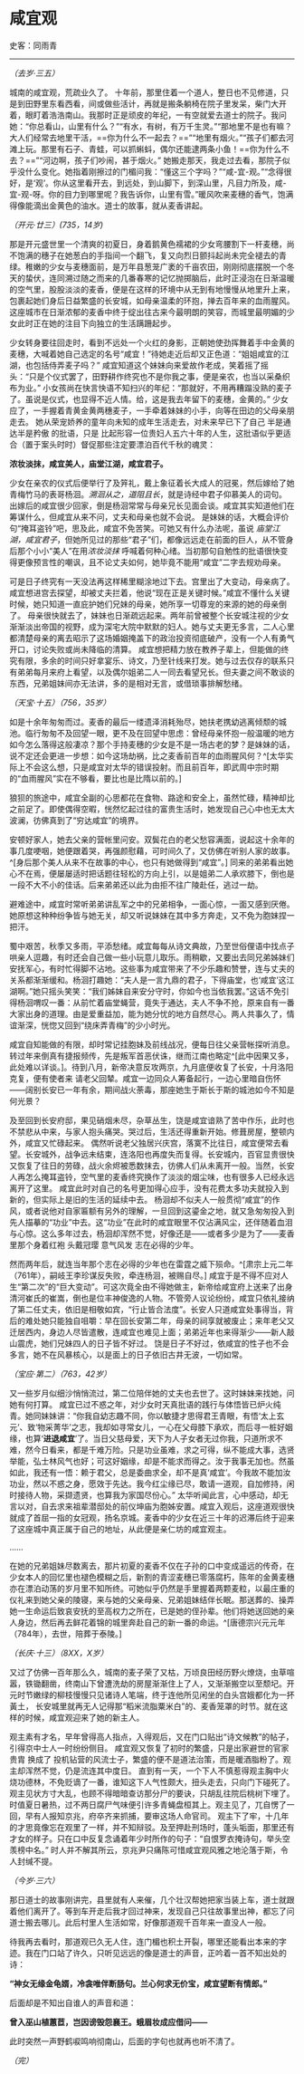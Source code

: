 

# 咸宜观 

史客：同雨青

---

*（去岁·三五）*

城南的咸宜观，荒疏业久了。
十年前，那里住着一个道人，整日也不见修道，只是到田野里东看西看，间或做些活计，再就是搬条躺椅在院子里发呆，柴门大开着，眼盯着浩浩南山。我那时正是顽皮的年纪，一有空就爱去道士的院子。我问她：“你总看山，山里有什么？”“有水，有树，有万千生灵。”“那地里不是也有嘛？大人们经常去地里干活，==你为什么不一起去？==”“地里有烟火。”“孩子们都去河滩上玩。那里有石子、青蛙，可以抓蝌蚪，偶尔还能逮两条小鱼！==你为什么不去？==”“河边啊，孩子们吵闹，甚于烟火。”
她搬走那天，我走过去看，那院子似乎没什么变化。她指着刚擦过的门楣问我：“懂这三个字吗？”“咸-宜-观。”“念得很好，是‘观’。你从这里看开去，到远处，到山脚下，到深山里，凡目力所及，咸-宜-观-呀。你的目力到哪里呢？我告诉你，山里有雪。”暖风吹来麦穗的香气，饱满得像能滴出金黄色的油水。道士的故事，就从麦香讲起。

*（开元·廿三）(735，14岁)*

那是开元盛世里一个清爽的初夏日，身着鹅黄色襦裙的少女弯腰割下一杆麦穗，尚不饱满的穗子在她葱白的手指间一个翻飞，复又向烈日颤抖起尚未完全褪去的青绿。稚嫩的少女与麦穗面前，是万年县葱茏广袤的千亩农田，刚刚彻底摆脱一个冬天的蛰伏，连同溯过随之而来的几番春寒的记忆抛掷脑后，此时正浸泡在日渐温暖的空气里，股股淡淡的麦香，便是在这样的环境中从无到有地慢慢从地里升上来，包裹起她们身后日益繁盛的长安城，如母亲温柔的环抱，掸去百年来的血雨腥风。这座城市在日渐浓郁的麦香中终于绽出往古来今最明朗的笑容，而城里最明媚的少女此时正在她的注目下向独立的生活蹒跚起步。

少女转身要往回走时，看到不远处一个火红的身影，正朝她使劲挥舞着手中金黄的麦穗，大喊着她自己选定的名号“咸宜！”待她走近后却又正色道：“姐姐咸宜的江湖，也包括侍弄麦子吗？”
咸宜知道这个妹妹向来爱故作老成，笑着摇了摇头：“只是个仪式罢了，田野耕作终究也不是你我之事，便是亲农，也当以采桑织布为业。”
小女孩尚在快言快语不知扫兴的年纪：“那就好，不用再糟蹋没熟的麦子了。虽说是仪式，也显得不近人情。给，这是我去年留下的麦穗，金黄的。”
少女应了，一手握着青黄金黄两穗麦子，一手牵着妹妹的小手，向等在田边的父母亲朋走去。
她从荣宠娇养的童年向未知的成年生活走去，对未来早已下了自己 半是通达半是矜傲 的批语，只是 比起形容一位贵妇人五六十年的人生，这批语似乎更适合（置于案头时时）督促那些注定要漂泊百代千秋的魂灵：

**浓妆淡抹，咸宜美人，庙堂江湖，咸宜君子。**


少女在亲农的仪式后便举行了及笄礼，戴上象征着长大成人的冠冕，然后嫁给了她青梅竹马的表哥杨洄。*溯洄从之，道阻且长*，就是诗经中君子仰慕美人的词句。
出嫁后的咸宜很少回家，倒是杨洄常常与母亲兄长见面会谈。咸宜其实知道他们在筹谋什么，但咸宜从来不问，丈夫和母亲也就不会说。
是妹妹的话，大概会评价句“掩耳盗铃”吧，思及此，咸宜不免苦笑。可她又有什么办法呢，虽说 *庙堂江湖，咸宜君子*，但她所见过的那些“君子”们，都像远远走在前面的巨人，从不管身后那个小小“美人”在用*浓妆淡抹* 呼喊着何种心绪。当初那句自勉性的批语很快变得更像预言性的嘲讽，且不论丈夫如何，她毕竟不能用“咸宜”二字去规劝母亲。


可是日子终究有一天没法再这样稀里糊涂地过下去。宫里出了大变动，母亲病了。咸宜想进宫去探望，却被丈夫拦着，他说“现在正是关键时候。”咸宜不懂什么关键时候，她只知道一直庇护她们兄妹的母亲，她所享一切尊宠的来源的她的母亲倒了。
母亲很快就去了，妹妹也日渐疏远起来。两年前曾被整个长安城注视的少女渐渐淡出帝国的视野，成为深宅大院中默默的妇人。她与丈夫更无多言，二人心里都清楚母亲的离去昭示了这场婚姻掩盖下的政治投资彻底破产，没有一个人有勇气开口，讨论失败或尚未降临的清算。
咸宜想把精力放在教养子辈上，但能做的终究有限，多余的时间只好拿宴乐、诗文，乃至针线来打发。她与过去仅存的联系只有弟弟每月来府上看望，以及偶尔姐弟二人一同去看望兄长。但夫妻之间不敢谈的东西，兄弟姐妹间亦无法讲，多的是相对无言，或借琐事排解愁绪。

*（天宝·十五）（756，35岁）*

如是十余年匆匆而过。麦香的最后一缕遗泽消耗殆尽，她扶老携幼逃离倾颓的城池。临行匆匆不及回望一眼，更不及在回望中思虑：曾经母亲怀抱一般温暖的地方如今怎么落得这般凄凉？那个手持麦穗的少女是不是一场古老的梦？是妹妹的话，说不定还会更进一步想：如今这场劫祸，比之麦香前百年的血雨腥风何？^[太华实际上不会这么想，只是咸宜对太华的错误投射。而且前百年，即武周中宗时期的“血雨腥风”实在不够看，要比也是比隋以前的。]

狼狈的旅途中，咸宜全副的心思都花在食物、路途和安全上，虽然忙碌，精神却比之前足了。即使偶得空暇，恍然忆起过往的富贵生活时，她发现自己心中也无太大波澜，彷佛真到了“穷达咸宜”的境界。

安顿好家人，她去父亲的营帐里问安。双鬓花白的老父愁容满面，说起这十余年的事几度哽咽，她便跟着哭，再强颜慰藉，可时间久了，又仿佛在听别人家的故事。^[身后那个美人从来不在故事的中心，也只有她做得到“咸宜”。] 同来的弟弟看出她心不在焉，便屡屡适时把话题往轻松的方向上引，以是姐弟二人承欢膝下，倒也是一段不大不小的佳话。后来弟弟还以此为由拒不往广陵赴任，逃过一劫。 

避难途中，咸宜时常听弟弟讲乱军之中的兄弟相争，一面心惊，一面又感到厌倦。她原想这种种纷争皆与她无关，却又听说妹妹在其中多方奔走，又不免为胞妹捏一把汗。

蜀中艰苦，秋季又多雨，平添愁绪。咸宜每每从诗文典故，乃至世俗俚语中找点子哄亲人逗趣，有时还会自己做一些小玩意儿取乐。雨稍歇，又要出去同兄弟姊妹们安抚军心，有时忙得脚不沾地。这些事为咸宜带来了不少乐趣和赞誉，连与丈夫的关系都渐渐缓和。杨洄打趣她：“夫人是一言九鼎的君子，下得庙堂，也‘咸宜’这江湖啊。”她只摇头笑笑：“我们姊妹自来安分守时，你如今也当依我罢。”这话不免引得杨洄喟叹一番：从前忙着庙堂蝇营，竟失于通达，夫人不争不抢，原来自有一番大家出身的道理。由是爱重益加，能为她分忧的地方自然尽心。两人共事久了，情谊渐深，恍惚又回到“绕床弄青梅”的少小时光。


咸宜自知能做的有限，却时常记挂胞妹及前线战况，便每日往父亲营帐探听消息。转过年来倒真有捷报频传，先是叛军首恶伏诛，继而江南也略定^[此中因果又多，此处难以详谈。]。待到八月，新帝决意反攻两京，九月底便收复了长安，十月洛阳克复，便有使者来 请老父回辇。咸宜一边同众人筹备起行，一边心里暗自伤怀——阔别长安已一年有余，期间战火荼毒，那座她生于斯长于斯的城池如今不知是何光景？

及至回到长安府邸，果见硝烟未尽，杂草丛生，饶是咸宜谙熟了苦中作乐，此时也不禁悲从中来，与家人抱头痛哭。哭过后，生活还得重新开始。修葺房屋，整顿内外，咸宜又忙碌起来。
偶然听说老父独居兴庆宫，落寞不比往日，咸宜便常去看望。长安城外，战争远未结束，连洛阳也再度失而复得。长安城内，百官显贵很快又恢复了往日的劳碌，战火余烬被悉数抹去，彷佛人们从未离开一般。当然，长安人再怎么掩耳盗铃，空气里的麦香终究换作了淡淡的烟尘味，也有很多人已经永远离开了这里。
咸宜此时对自己的名号更加得心应手，没有花费太多功夫就投入到新的，但实际上是旧的生活的延续中去。
杨洄却不似夫人一般贯彻“咸宜”的作风，或者说他对自家匾额有另外的理解，一旦回到这鎏金之地，就又急匆匆投入到先人描摹的“功业”中去。这“功业”在此时的咸宜眼里不仅沾满风尘，还伴随着血泪与心惊。这么多年过去，杨洄却浑然不觉，好像还是——或者多少是为了——麦香里那个身着红袍 头戴冠璎 意气风发 志在必得的少年。

然而两年后，就连当年那个志在必得的少年也在雷霆之威下殒命。^[肃宗上元二年（761年），嗣岐王李珍谋反失败，牵连杨洄，被赐自尽。] 
咸宜于是不得不应对人生“第二次”的“巨大变动”。可这次竟全由不得她做主，新帝给咸宜府上送来了出身清河崔氏的崔嵩，倒也是位丰神俊逸的人物。不管旁人议论纷纷，咸宜只依礼接纳了第二任丈夫，依旧是相敬如宾，“行止皆合法度”。长安人只道咸宜处事得当，背后的难处她只能独自咀嚼：早在回长安第二年，母亲的祠享就被废止；来年老父又迁居西内，身边人尽皆遣散，连咸宜也难见上面；弟弟近年也来得渐少——新人敲山震虎，她们兄妹四人的日子皆不好过。
饶是日子不好过，依咸宜的性子也不会多言，她不在风暴核心，以是面上的日子依旧古井无波，一切如常。


*（宝应·第二）（763，42岁）*

又一些岁月似细沙悄悄流过，第二位陪伴她的丈夫也去世了。这时妹妹来找她，问她有何打算。
咸宜已过不惑之年，对少女时天真批语的践行与体悟皆已炉火纯青。她同妹妹讲：“你我自幼志趣不同，你以敏捷才思得君王青眼，有悟‘太上玄元’、致‘物采菁华’之志，我却如寻常女儿，一心在父母膝下承欢，而后寻一桩好姻缘，也算‘**进退咸宜**’了。当日父慈母爱，天下为人子女者无过你我，只道所求不难，然今日看来，都是千难万险。只是功业虽难，求之可得，纵不能成大事，选贤举能，弘士林风气也好；可这好姻缘，却是不能求而得之。汝于我事无加也。然虽如此，我还有一悟：赖于君父，总是委曲求全，却不是真‘咸宜’。今我故不能加汝功业，然以不惑之身，愿效于先达。我今红尘缘已尽，敢请一道观，自加修持，闲时接待人物，采撷遗贤，也算我为家国尽份心。”
太华听闻此言，心中感动，却无言以对，自去求来祖辈潜邸处的前仪坤庙为胞姊安置。咸宜入观后，这座道观很快就成了首屈一指的女冠观，扬名京城。麦香中的少女在近三十年的迟滞后终于迎来了这座城中真正属于自己的地址，从此便是亲仁坊的咸宜观主。

……

在她的兄弟姐妹尽数离去，那片初夏的麦香不仅在子孙的口中变成遥远的传奇，在少女本人的回忆里也褪色模糊之后，新割的青涩麦穗已零落腐朽，陈年的金黄麦穗亦在漂泊动荡的岁月里不知所终。可她似乎仍然是手里握着两颗麦粒，以最庄重的仪礼来到她父亲的陵寝，来与她的父亲母亲、兄弟姐妹结伴长眠。那送葬的、操弄她一生命运后致哀安抚的至高权力之所在，已是她的侄孙辈。他们将她送回她的亲人身边，然后再去鲜花着锦的城里奔赴自己的新一番的命运。^[唐德宗兴元元年（784年），去世，陪葬于泰陵。]



*（长庆·十三）（8XX，X岁）*

又过了仿佛一百年那么久，城南的麦子荣了又枯，万顷良田经历野火燎烧，虫草喧嚣，铁锄翻凿，终南山下曾遭洗劫的房屋渐渐住上了人，又渐渐搬空以至颓圮。开元时节嫩绿的柳枝慢慢只见诸诗人笔端，终于连他所见闲坐的白头宫娥都化为一抔黃土， 长安城里就再无人记得那“稻米流脂粟米白”的、麦香笼罩的时节。就在这样的时候，咸宜观迎来了她的新主人。

观主素有才名，早年曾得高人指点，入得观后，又在门口贴出“诗文候教”的帖子，引得京中士人一时纷纷侧目。
咸宜观又恢复了初时的繁盛，只是出家避世的官家贵胄 换成了 投机钻营的风流士子，繁盛的便不是道法治策，而是暖酒脂粉了。观主却浑然不觉，仍是流连其中度日。
直到有一天，一个下人不慎惹得观主胸中火烧功德林，不免贬谪了一番，谁知这下人气性颇大，扭头走去，只向门下碰死了。观主见状方寸大乱，也顾不得暗暗查访那分尸的要诀，只胡乱往院后桃树下埋了。
时值夏日暑热，过不两日腐尸气味便引许多青蝇盘桓其上。观主见了，兀自愣了一回，早有人报知京兆，府卒齐来抓捕，要审这场人命官司。
观主下了牢，十几年的才思竟像忘在观里了一样，并不知辩驳。及至押赴刑场时，蓬头垢面，那里还有才女的样子。只在口中反复念诵着年少时所作的句子：“自恨罗衣掩诗句，举头空羡榜中名。”
时人并不解其所云，京兆尹只痛陈可惜咸宜观风雅之地沦落于斯，令人封缄不提。




*（今岁·三六）*

那日道士的故事刚讲完，县里就有人来催，几个壮汉帮她把家当装上车，道士就跟着他们离开了。等到车开走后我才回过神来，发现自己只往故事里出神，都忘了问道士搬去哪儿。此后村里人生活如常，好像那道观千百年来一直没人一般。

待我再去看时，那道观已久无人住，连门楣也积土开裂，哪里还能看出本来的字迹。我在门口站了许久，只听见远远的像是道士的声音，正吟着一首不知出处的诗：

**“神女无缘金龟婿，冷衾唯伴断肠句。兰心何求无价宝，咸宜望断有情郎。”**

后面却是不知出自谁人的声音和道：

**曾入巫山植蕙茝，岂因谤毁怨襄王。蛾眉妆成应借问——**

此时突然一声野鹤唳鸣响彻南山，后面的字句也就再也听不清了。

*（完）*



